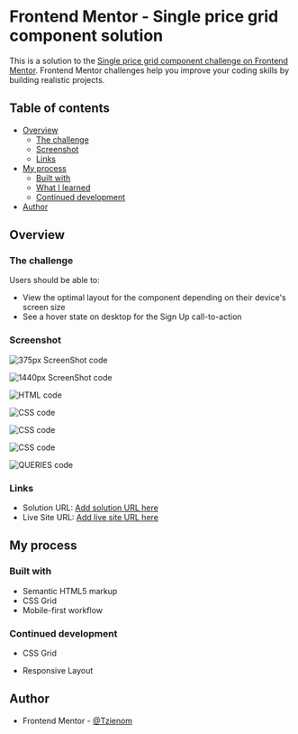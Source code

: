 # Frontend Mentor - Single price grid component solution

This is a solution to the [Single price grid component challenge on Frontend Mentor](https://www.frontendmentor.io/challenges/single-price-grid-component-5ce41129d0ff452fec5abbbc). Frontend Mentor challenges help you improve your coding skills by building realistic projects. 

## Table of contents

- [Overview](#overview)
  - [The challenge](#the-challenge)
  - [Screenshot](#screenshot)
  - [Links](#links)
- [My process](#my-process)
  - [Built with](#built-with)
  - [What I learned](#what-i-learned)
  - [Continued development](#continued-development)
- [Author](#author)


## Overview

### The challenge

Users should be able to:

- View the optimal layout for the component depending on their device's screen size
- See a hover state on desktop for the Sign Up call-to-action


### Screenshot

![375px ScreenShot code](./screenshots/375px.png)

![1440px ScreenShot code](./screenshots/1440px.png)

![HTML code](./screenshots/html.png)

![CSS code](./screenshots/css.png)

![CSS code](./screenshots/css2.png)

![CSS code](./screenshots/css3.png)

![QUERIES code](./screenshots/queries.png)


### Links

- Solution URL: [Add solution URL here](https://your-solution-url.com)
- Live Site URL: [Add live site URL here](https://your-live-site-url.com)


## My process

### Built with

- Semantic HTML5 markup
- CSS Grid
- Mobile-first workflow


### Continued development

- CSS Grid

- Responsive Layout


## Author

- Frontend Mentor - [@Tzienom](https://www.frontendmentor.io/profile/Tzienom)
